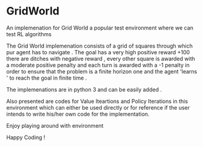 # GridWorld
An implemenation for Grid World a popular test environment where we can test RL algorithms 

The Grid World implemenation consists of a grid of squares through which pur agent has to navigate . The goal has a very high 
positive reward +100 there are ditches with negative reward , every other square is awarded with a moderate positive penalty and each turn is awarded with a -1 penalty in order to ensure that 
the problem is a finite horizon one and the agent 'learns ' to reach the goal in finite time .

The implemenations are in python 3 and can be easily added .

Also presented are codes for Value Iteartions and Policy Iterations in this environment which can either be used directly 
or for reference if the user intends to write his/her own code for the implementation.

Enjoy playing around with environment 

Happy Coding !
